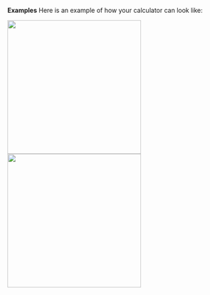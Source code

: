 <b>Examples</b>
Here is an example of how your calculator can look like:

<pre>
<img src = "https://user-images.githubusercontent.com/92060452/200147933-66c4b164-34f8-4f76-b363-de9a034859a3.png" width = "300"/>
<img src = "https://user-images.githubusercontent.com/92060452/200147936-f67be5ed-ea49-4aad-9f2f-9e5d77309adf.png" width = "300"/>
</pre>